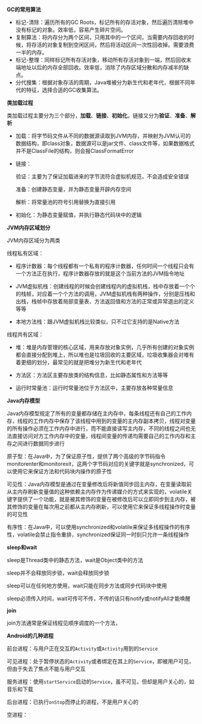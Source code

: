**GC的常用算法**

- 标记-清除：遍历所有的GC Roots，标记所有的存活对象，然后遍历清除堆中没有标记的对象。效率低，容易产生碎片空间。
- 复制算法：将内存分为两个区间，只用其中的一个区间，当需要内存回收的时候，将存活的对象复制到空闲区间，然后将活动区间一次性回收掉。需要浪费一半的内存。
- 标记-整理：同样标记所有存活对象，移动所有存活对象到一端，然后回收末端地址以后的内存全部回收。效率低，消除了内存区域分散和内存减半的缺点。
- 分代搜集：根据对象存活的周期，Java堆被分为新生代和老年代，根据不同年代的特征，选择合适的GC收集算法。

**类加载过程**

类加载过程主要分为三个部分，**加载**、**链接**、**初始化**，链接又分为**验证**、**准备**、**解析**

- 加载：将字节码文件从不同的数据源读取到JVM内存，并映射为JVM认可的数据结构，即class对象，数据源可以是jar文件、class文件等，如果数据格式并不是ClassFile的结构，则会报ClassFormatError

- 链接：

  验证：主要为了保证加载进来的字节流符合虚拟机规范，不会造成安全错误

  准备：创建静态变量，并为静态变量开辟内存空间

  解析：将常量池的符号引用替换为直接引用

- 初始化：为静态变量赋值，并执行静态代码块中的逻辑

**JVM内存区域划分**

JVM内存区域分为两类

线程私有区域：

- 程序计数器：每个线程都有一个私有的程序计数器，任何时间一个线程只会有一个方法正在执行，程序计数器存放的就是这个当前方法的JVM指令地址
- JVM虚拟机栈：创建线程的时候会创建线程内的虚拟机栈，栈中存放着一个个的栈帧，对应着一个个方法的调用，JVM虚拟机栈有两种操作，分别是压栈和出栈，栈帧中存放着局部变量表、方法返回值和方法的正常或异常退出的定义等等

- 本地方法栈：跟JVM虚拟机栈比较类似，只不过它支持的是Native方法

线程共有区域：

- 堆：堆是内存管理的核心区域，用来存放对象实例，几乎所有创建的对象实例都会直接分配到堆上，所以堆也是垃圾回收的主要区域，垃圾收集器会对堆有着更细的划分，最常见的就是把堆分为新生代和老年代

- 方法区：方法区主要存放类的结构信息，比如静态属性和方法等等

- 运行时常量池：运行时常量池位于方法区中，主要存放各种常量信息

**Java内存模型**

Java内存模型规定了所有的变量都存储在主内存中，每条线程还有自己的工作内存，线程的工作内存中保存了该线程中用到的变量的主内存副本拷贝，线程对变量的所有操作必须在工作内存中进行，而不能直接读写主内存，不同的线程之间也无法直接访问对方工作内存中的变量，线程间变量的传递均需要自己的工作内存和主存之间进行数据同步进行

原子型：在Java中，为了保证原子性，提供了两个高级的字节码指令monitorenter和monitorexit，这两个字节码对应的关键字就是synchronized，可以使用它来保证方法和代码块内操作的原子性

可见性：Java内存模型是通过在变量修改后将新值同步回主内存，在变量读取前从主内存刷新变量值的这种依赖主内存作为传递媒介的方式来实现的，volatile关键字提供了一个功能，就是被其修饰的变量在被修改后可以立即同步到主内存，被其修饰的变量在每次用之前都从主内存刷新，可以使用它来保证多线程操作时变量的可见性

有序性：在Java中，可以使用synchronized和volatile来保证多线程操作的有序性，volatile会禁止指令重排，synchronized保证同一时刻只允许一条线程操作

**sleep和wait**

sleep是Thread类中的静态方法，wait是Object类中的方法

sleep并不会释放同步锁，wait会释放同步锁

sleep可以在任何地方使用，wait只能在同步方法或同步代码块中使用

sleep必须传入时间，wait可传可不传，不传的话只有notify或notifyAll才能唤醒

**join**

join方法通常是保证线程见顺序调度的一个方法，

**Android的几种进程**

前台进程：与用户正在交互的`Activity`或`Activity`用到的`Service`

可见进程：处于暂停状态的`Activity`或者绑定在其上的`Service`，即被用户可见，但由于失去了焦点不能与用户交互

服务进程：使用`startService`启动的`Service`，虽不可见，但却是用户关心的，如音乐和下载

后台进程：已执行`onStop`而停止的进程，不是用户关心的

空进程：





























